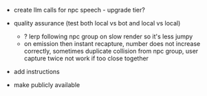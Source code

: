 - create llm calls for npc speech - upgrade tier?
- quality assurance (test both local vs bot and local vs local)
    - ? lerp following npc group on slow render so it's less jumpy
    - on emission then instant recapture, number does not increase correctly, sometimes duplicate collision from npc group, user capture twice not work if too close together 

- add instructions

- make publicly available